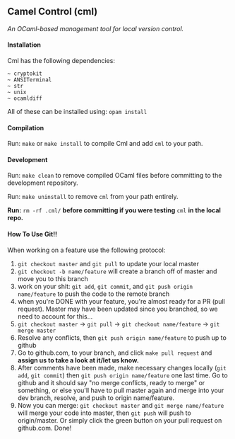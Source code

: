 ## Camel Control (cml)

*An OCaml-based management tool for local version control.*

#### Installation

Cml has the following dependencies: <br>

	~ cryptokit
	~ ANSITerminal
	~ str
	~ unix
	~ ocamldiff

All of these can be installed using: `opam install`

#### Compilation

Run: `make` or `make install` to compile Cml and add `cml` to your path.

#### Development

Run: `make clean` to remove compiled OCaml files before committing to the development repository.

Run: `make uninstall` to remove `cml` from your path entirely.

**Run:** `rm -rf .cml/` **before committing if you were testing** `cml` **in the local repo.**

#### How To Use Git!!

When working on a feature use the following protocol:

1. `git checkout master` and `git pull` to update your local master
2. `git checkout -b name/feature` will create a branch off of master and move you to this branch
3. work on your shit: `git add`, `git commit`, and `git push origin name/feature` to push the code to the remote branch
4. when you're DONE with your feature, you're almost ready for a PR (pull request). Master may have been updated since you branched, so we need to account for this...
5. `git checkout master` -> `git pull` -> `git checkout name/feature` -> `git merge master`
6. Resolve any conflicts, then `git push origin name/feature` to push up to github
8. Go to github.com, to your branch, and click `make pull request` and **assign us to take a look at it/let us know.**
9. After comments have been made, make necessary changes locally (`git add`, `git commit`) then `git push origin name/feature` one last time. Go to github and it should say "no merge conflicts, ready to merge" or something, or else you'll have to pull master again and merge into your dev branch, resolve, and push to origin name/feature.
10. Now you can merge: `git checkout master` and `git merge name/feature` will merge your code into master, then `git push` will push to origin/master. Or simply click the green button on your pull request on github.com. Done!
